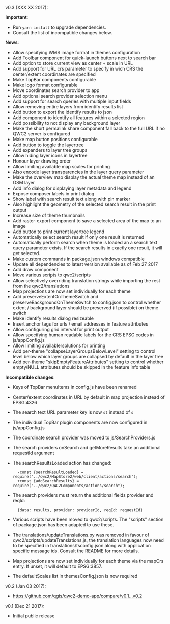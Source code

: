 v0.3 (XXX XX 2017):

**Important**:
- Run `yarn install` to upgrade dependencies.
- Consult the list of incompatible changes below.

**News**:
- Allow specifying WMS image format in themes configuration
- Add Toolbar component for quick-launch buttons next to search bar
- Add option to store current view as center + scale in URL
- Add support for URL crs parameter to specify in wich CRS the center/extent coordinates are specified
- Make TopBar components configurable
- Make logo format configurable
- Move coordinates search provider to app
- Add optional search provider selection menu
- Add support for search queries with multiple input fields
- Allow removing entire layers from identify results list
- Add button to export the identify results to json
- Add component to identify all features within a selected region
- Add possibility to not display any background layer
- Make the short permalink share component fall back to the full URL if no QWC2 server is configured
- Make map button positions configurable
- Add button to toggle the layertree
- Add expanders to layer tree groups
- Allow hiding layer icons in layertree
- Honour layer drawing order
- Allow limiting available map scales for printing
- Also encode layer transparencies in the layer query parameter
- Make the overview map display the actual theme map instead of an OSM layer
- Add info dialog for displaying layer metadata and legend
- Expose composer labels in print dialog
- Show label with search result text along with pin marker
- Also highlight the geometry of the selected search result in the print output
- Increase size of theme thumbnails
- Add raster-export component to save a selected area of the map to an image
- Add button to print current layertree legend
- Automatically select search result if only one result is returned
- Automatically perform search when theme is loaded an a search text query parameter exists. If the search results in exactly one result, it will get selected.
- Make custom commands in package.json windows compatible
- Update all dependencies to latest version available as of Feb 27 2017
- Add draw component
- Move various scripts to qwc2/scripts
- Allow selectively overriding translation strings while importing the rest from the qwc2/translations
- Map projections are now set individually for each theme
- Add preserveExtentOnThemeSwitch and preserveBackgroundOnThemeSwitch to config.json to control whether extent / background layer should be preserved (if possible) on theme switch
- Make identify results dialog resizeable
- Insert anchor tags for urls / email addresses in feature attributes
- Allow configuring grid interval for print output
- Allow specifying human readable labels for the CRS EPSG codes in js/appConfig.js
- Allow limiting availablersolutions for printing
- Add per-theme "collapseLayerGroupsBelowLevel" setting to control level below which layer groups are collapsed by default in the layer tree
- Add per-theme "skipEmptyFeatureAttributes" setting to control whether empty/NULL attributes should be skipped in the feature info table


**Incompatible changes**:
- Keys of TopBar menuItems in config.js have been renamed
- Center/extent coordinates in URL by default in map projection instead of EPSG:4326
- The search text URL parameter key is now `st` instead of `s`
- The individual TopBar plugin components are now configured in js/appConfig.js
- The coordinate search provider was moved to js/SearchProviders.js
- The search providers onSearch and getMoreResults take an additional requestId argument
- The searchResultsLoaded action has changed:

        -const {searchResultLoaded} = require("../qwc2/MapStore2/web/client/actions/search");
        +const {addSearchResults} = require("../qwc2/QWC2Components/actions/search");

- The search providers must return the additional fields provider and reqId:

        {data: results, provider: providerId, reqId: requestId}

- Various scripts have been moved to qwc2/scripts. The "scripts" section of package.json has been adapted to use these.
- The translations/updateTranslations.py was removed in favour of qwc2/scripts/updateTranslations.js, the translation  languages now need to be specified in translations/tsconfig.json along with application specific message ids. Consult the README for more details.
- Map projections are now set individually for each theme via the mapCrs entry. If unset, it will default to EPSG:3857.
- The defaultScales list in themesConfig.json is now required


v0.2 (Jan 03 2017):
- https://github.com/qgis/qwc2-demo-app/compare/v0.1...v0.2


v0.1 (Dec 21 2017):
- Initial public release
